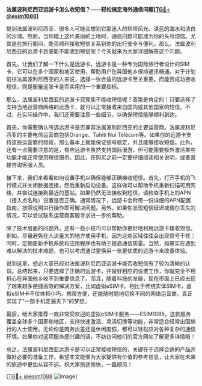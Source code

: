 **法属波利尼西亚远游卡怎么收短信？——轻松搞定海外通信问题[[TG💪+ @esim1088](https://t.me/s/esim1088)]**

提到法属波利尼西亚，很多人可能会想到它那迷人的热带风光、湛蓝的海水和洁白的沙滩。然而，当你踏上这片美丽的土地时，通信问题可能成为你的头号烦恼。尤其是在旅行期间，能否顺利接收短信关系到你的出行安全与便利。那么，法属波利尼西亚的远游卡到底能不能收到短信呢？今天就来为大家详细解答这个问题。

首先，让我们了解一下什么是远游卡。远游卡是一种专为国际旅行者设计的SIM卡，它可以在多个国家和地区使用，帮助用户在异国他乡保持通讯畅通。对于计划前往法属波利尼西亚的人来说，选择一张合适的远游卡至关重要。而能否成功接收短信，则是衡量这张卡是否实用的一个重要指标。

那么，法属波利尼西亚的远游卡究竟能不能收短信呢？答案是肯定的！只要选择了支持当地运营商网络的远游卡，就可以正常接收来自国内或其他国家的短信。不过，在实际操作中，我们还需要注意一些细节，以确保短信能够顺利到达。

首先，你需要确认所选远游卡是否兼容法属波利尼西亚的主要运营商。法属波利尼西亚的主要电信运营商包括Orange、Tahiti Nui Télécom等。如果你的远游卡支持这些运营商的频段，那么基本上就能保证信号稳定，并且能够接收短信。此外，还有一点需要注意的是，有些远游卡虽然支持国际漫游，但可能需要额外激活某些功能才能正常使用短信服务。因此，在购买之前一定要仔细阅读相关说明，或者直接咨询客服人员。

接下来，我们来看看如何设置手机以确保能够正确接收短信。首先，打开手机的飞行模式并关闭数据连接，然后重新启动设备。这样做可以帮助手机重新扫描可用网络，并尝试连接到最近的基站。如果仍然无法接收到短信，请检查手机上的APN（接入点名称）设置是否正确。通常情况下，远游卡会附带一份详细的APN配置指南，按照说明进行操作即可解决问题。另外，如果你发现短信延迟或偶尔丢失的情况，可以尝试联系运营商客服寻求进一步的帮助。

除了技术层面的问题外，还有一些小技巧可以帮助你更好地利用远游卡接收短信。例如，尽量避免在人流量大的地方使用手机，因为这些区域往往会出现信号干扰；同时，定期更新手机系统和应用程序也有助于提高通信质量。当然，如果实在遇到难以解决的技术难题，也可以考虑通过更换另一张更优质的远游卡来改善体验。

说到这里，想必大家已经对法属波利尼西亚远游卡能否收短信有了较为清晰的认识。总结起来，只要选择了正确的远游卡，并做好相应的设置工作，你就完全不用担心在异国他乡收不到重要信息了。而且，随着科技的发展，现在市面上已经出现了越来越多便捷高效的解决方案，比如虚拟eSIM卡。相比于传统实体SIM卡，虚拟eSIM卡不仅体积小巧、携带方便，还能随时随地切换不同的网络运营商，真正实现了“一部手机走遍天下”的梦想。

最后，给大家推荐一款非常受欢迎的虚拟eSIM卡服务——ESIM1088。这款服务覆盖全球多个国家和地区，支持快速激活、灵活切换等功能，非常适合经常出国旅行的人士使用。无论你是商务出差还是休闲度假，都可以轻松应对各种复杂的通信环境。如果你对这项服务感兴趣的话，不妨访问他们的官方网站了解更多详情哦！

总之，法属波利尼西亚远游卡是可以正常接收短信的，关键在于选择合适的产品并做好必要的准备工作。希望本文能够为大家提供有价值的参考信息，让大家在未来的旅途中更加从容不迫。祝大家旅途愉快，一路顺风！

[[TG💪+ @esim1088](https://t.me/s/esim1088) ![Image](https://i.postimg.cc/4NQfJmqS/Snipaste-2025-05-13-00-14-12.png)]